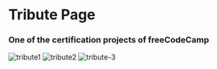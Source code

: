# Tribute Page
### One of the certification projects of freeCodeCamp
![tribute1](https://user-images.githubusercontent.com/57134415/185254301-74da2aa5-fb90-4539-ae0c-d25935c6b685.png)
![tribute2](https://user-images.githubusercontent.com/57134415/185254317-a2947552-0c8f-434f-8b2c-b856c201aa5d.png)
![tribute-3](https://user-images.githubusercontent.com/57134415/185254337-949018b6-95ad-451c-be65-4db38de9afc7.png)
